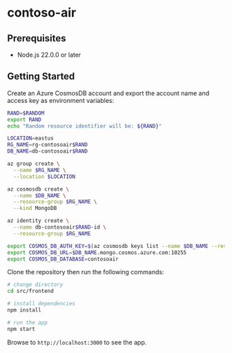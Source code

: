 # contoso-air

## Prerequisites

- Node.js 22.0.0 or later

## Getting Started

Create an Azure CosmosDB account and export the account name and access key as environment variables:

```bash
RAND=$RANDOM
export RAND
echo "Random resource identifier will be: ${RAND}"

LOCATION=eastus
RG_NAME=rg-contosoair$RAND
DB_NAME=db-contosoair$RAND

az group create \
  --name $RG_NAME \
  --location $LOCATION

az cosmosdb create \
  --name $DB_NAME \
  --resource-group $RG_NAME \
  --kind MongoDB

az identity create \
  --name db-contosoair$RAND-id \
  --resource-group $RG_NAME

export COSMOS_DB_AUTH_KEY=$(az cosmosdb keys list --name $DB_NAME --resource-group $RG_NAME --query primaryMasterKey -o tsv)
export COSMOS_DB_URL=$DB_NAME.mongo.cosmos.azure.com:10255
export COSMOS_DB_DATABASE=contosoair
```

Clone the repository then run the following commands:

```bash
# change directory
cd src/frontend

# install dependencies
npm install

# run the app
npm start
```

Browse to `http://localhost:3000` to see the app.
